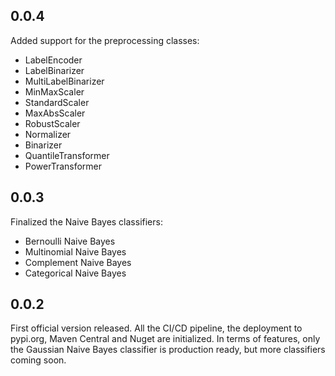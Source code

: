 ## 0.0.4
Added support for the preprocessing classes:

* LabelEncoder
* LabelBinarizer
* MultiLabelBinarizer
* MinMaxScaler
* StandardScaler
* MaxAbsScaler
* RobustScaler
* Normalizer
* Binarizer
* QuantileTransformer
* PowerTransformer

## 0.0.3

Finalized the Naive Bayes classifiers:
* Bernoulli Naive Bayes
* Multinomial Naive Bayes
* Complement Naive Bayes
* Categorical Naive Bayes
 
## 0.0.2

First official version released. All the CI/CD pipeline, the deployment to pypi.org, Maven Central and Nuget are initialized. In terms of features, only the Gaussian Naive Bayes classifier is production ready, but more classifiers coming soon. 
